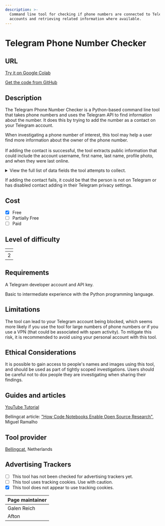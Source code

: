 ```yaml
---
description: >-
  Command line tool for checking if phone numbers are connected to Telegram
  accounts and retrieving related information where available.
---
```


# Telegram Phone Number Checker

## URL

[Try it on Google Colab](https://colab.research.google.com/github/bellingcat/open-source-research-notebooks/blob/main/notebooks/bellingcat/telegram-phone-number-checker.ipynb)

[Get the code from GitHub](https://github.com/bellingcat/telegram-phone-number-checker)

## Description

The Telegram Phone Number Checker is a Python-based command line tool that takes phone numbers and uses the Telegram API to find information about the number. It does this by trying to add the number as a contact on your Telegram account.

When investigating a phone number of interest, this tool may help a user find more information about the owner of the phone number.\
\
If adding the contact is successful, the tool extracts public information that could include the account username, first name, last name, profile photo, and when they were last online.&#x20;

<details>

<summary>View the full list of data fields the tool attempts to collect.</summary>

id, username, usernames, first\_name, last\_name, fake, verified, premium, mutual\_contact, bot, bot\_chat\_history, restricted, restriction\_reason, user\_was\_online, phone

The profile\_photo can be optionally requested

</details>

If adding the contact fails, it could be that the person is not on Telegram or has disabled contact adding in their Telegram privacy settings.

## Cost

* [x] Free
* [ ] Partially Free
* [ ] Paid

## Level of difficulty

<table><thead><tr><th data-type="rating" data-max="5"></th></tr></thead><tbody><tr><td>2</td></tr></tbody></table>

## Requirements

A Telegram developer account and API key.

Basic to intermediate experience with the Python programming language.&#x20;

## Limitations

The tool can lead to your Telegram account being blocked, which seems more likely if you use the tool for large numbers of phone numbers or if you use a VPN (that could be associated with spam activity). To mitigate this risk, it is recommended to avoid using your personal account with this tool.

## Ethical Considerations

It is possible to gain access to people's names and images using this tool, and should be used as part of tightly scoped investigations. Users should be careful not to dox people they are investigating when sharing their findings.&#x20;

## Guides and articles

[YouTube Tutorial](https://www.youtube.com/watch?v=TLJgnlilEBs)

Bellingcat article: ["How Code Notebooks Enable Open Source Research"](https://www.bellingcat.com/resources/2024/03/06/how-code-notebooks-enable-open-source-research/), Miguel Ramalho



## Tool provider

[Bellingcat](https://www.bellingcat.com/), Netherlands

## Advertising Trackers

* [ ] This tool has not been checked for advertising trackers yet.
* [ ] This tool uses tracking cookies. Use with caution.
* [x] This tool does not appear to use tracking cookies.

| Page maintainer |
| --------------- |
| Galen Reich     |
| Afton           |
